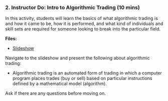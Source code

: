 ### 2. Instructor Do: Intro to Algorithmic Trading (10 mins)

In this activity, students will learn the basics of what algorithmic trading is and how it came to be, how it is performed, and what kind of individuals and skill sets are required for someone looking to break into the particular field.

**Files:**

* [Slideshow]()

Navigate to the slideshow and present the following about algorithmic trading:

* Algorithmic trading is an automated form of trading in which a computer program places trades (buy or sell) based on particular instructions defined by a mathematical model (algorithm).

Ask if there are any questions before moving on.
